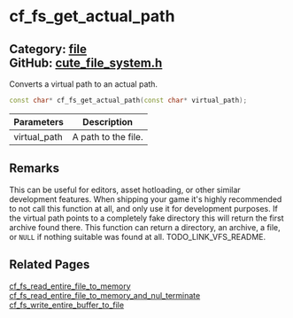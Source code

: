 [](../header.md ':include')

# cf_fs_get_actual_path

Category: [file](/api_reference?id=file)  
GitHub: [cute_file_system.h](https://github.com/RandyGaul/cute_framework/blob/master/include/cute_file_system.h)  
---

Converts a virtual path to an actual path.

```cpp
const char* cf_fs_get_actual_path(const char* virtual_path);
```

Parameters | Description
--- | ---
virtual_path | A path to the file.

## Remarks

This can be useful for editors, asset hotloading, or other similar development features. When shipping your game it's highly
recommended to not call this function at all, and only use it for development purposes. If the virtual path points to a completely
fake directory this will return the first archive found there. This function can return a directory, an archive, a file, or `NULL`
if nothing suitable was found at all. TODO_LINK_VFS_README.

## Related Pages

[cf_fs_read_entire_file_to_memory](/file/cf_fs_read_entire_file_to_memory.md)  
[cf_fs_read_entire_file_to_memory_and_nul_terminate](/file/cf_fs_read_entire_file_to_memory_and_nul_terminate.md)  
[cf_fs_write_entire_buffer_to_file](/file/cf_fs_write_entire_buffer_to_file.md)  
